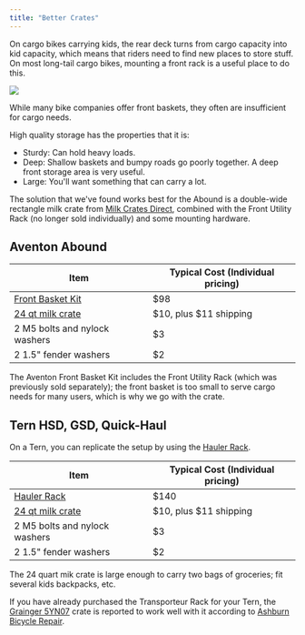 ```yaml
--- 
title: "Better Crates"
---
```


On cargo bikes carrying kids, the rear deck turns from cargo capacity into 
kid capacity, which means that riders need to find new places to store stuff.
On most long-tail cargo bikes, mounting a front rack is a useful place to
do this.

<img src="/img/front-crate.jpg" />

While many bike companies offer front baskets, they often are insufficient
for cargo needs.

High quality storage has the properties that it is:

* Sturdy: Can hold heavy loads.
* Deep: Shallow baskets and bumpy roads go poorly together. A deep front
  storage area is very useful.
* Large: You'll want something that can carry a lot.

The solution that we've found works best for the Abound is a double-wide rectangle milk crate from [Milk Crates Direct](https://milkcratesdirect.com/), combined with the Front Utility Rack (no longer sold individually) and some mounting hardware.

Aventon Abound
--------------

| Item | Typical Cost (Individual pricing) |
| ---- | --------------------------------- |
| [Front Basket Kit](https://www.aventon.com/products/aventon-front-basket-kit) | $98 | 
| [24 qt milk crate](https://www.milkcratesdirect.com/rectangular-milk-crates-6-gallon-24-quart/rectangular-milk-crate-24qt) | $10, plus $11 shipping |
| 2 M5 bolts and nylock washers | $3 |
| 2 1.5" fender washers | $2 |

The Aventon Front Basket Kit includes the Front Utility Rack (which was
previously sold separately); the front basket is too small to serve cargo needs
for many users, which is why we go with the crate. 

Tern HSD, GSD, Quick-Haul
-------------------------

On a Tern, you can replicate the setup by using the [Hauler Rack](https://www.ternbicycles.com/us/accessories/471/hauler-rack).

| Item | Typical Cost (Individual pricing) |
| ---- | --------------------------------- |
| [Hauler Rack](https://www.ternbicycles.com/us/accessories/471/hauler-rack) | $140 | 
| [24 qt milk crate](https://www.milkcratesdirect.com/rectangular-milk-crates-6-gallon-24-quart/rectangular-milk-crate-24qt) | $10, plus $11 shipping |
| 2 M5 bolts and nylock washers | $3 |
| 2 1.5" fender washers | $2 |

The 24 quart mik crate is large enough to carry two bags of groceries; fit several kids backpacks, etc. 

If you have already purchased the Transporteur Rack for your Tern, the [Grainger 5YN07](https://www.grainger.com/product/AKRO-MILS-Straight-Wall-Container-6-5YN07) crate is reported to work well with it according to [Ashburn Bicycle Repair](https://ashburnbicyclerepair.com/blogs/news/best-crates-for-tern-gsd-and-hsd-shortbed-tray-and-transporteur-rack).

